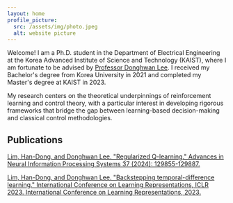 ```yaml
---
layout: home
profile_picture:
  src: /assets/img/photo.jpeg
  alt: website picture
---
```


<p>
Welcome! I am a Ph.D. student in the Department of Electrical Engineering at the Korea Advanced Institute of Science and Technology (KAIST), where I am fortunate to be advised by <a href="https://sites.google.com/site/donghwanleehome">Professor Donghwan Lee</a>. I received my Bachelor's degree from Korea University in 2021 and completed my Master's degree at KAIST in 2023.</p>

<p>
 My research centers on the theoretical underpinnings of reinforcement learning and control theory, with a particular interest in developing rigorous frameworks that bridge the gap between learning-based decision-making and classical control methodologies.
</p>




<h2>
Publications
</h2>
<p>
<a href="https://openreview.net/forum?id=4sueqIwb4o)"><u>Lim, Han-Dong</u>, and Donghwan Lee. "Regularized Q-learning." Advances in Neural Information Processing Systems 37 (2024): 129855-129887.</a>
</p>

<p>
<a href="https://openreview.net/forum?id=YPChvOgRXRA"><u>Lim, Han-Dong</u>, and Donghwan Lee. "Backstepping temporal-difference learning." International Conference on Learning Representations, ICLR 2023. International Conference on Learning Representations, 2023.</a>
</p>
